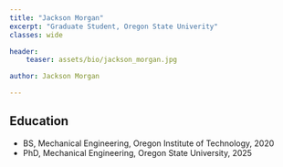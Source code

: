 ```yaml
---
title: "Jackson Morgan"
excerpt: "Graduate Student, Oregon State Univerity"
classes: wide

header:
    teaser: assets/bio/jackson_morgan.jpg

author: Jackson Morgan

---
```

## Education
* BS, Mechanical Engineering, Oregon Institute of Technology, 2020
* PhD, Mechanical Engineering, Oregon State University, 2025

